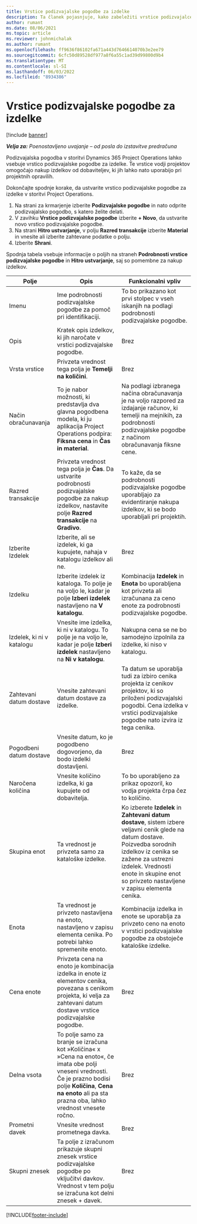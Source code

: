 ```yaml
---
title: Vrstice podizvajalske pogodbe za izdelke
description: Ta članek pojasnjuje, kako zabeležiti vrstice podizvajalcev za izdelke in uporabiti različna polja za beleženje nakupov izdelkov pri prodajalcih.
author: rumant
ms.date: 08/06/2021
ms.topic: article
ms.reviewer: johnmichalak
ms.author: rumant
ms.openlocfilehash: ff9636f86102fa671a443d7646614070b3e2ee79
ms.sourcegitcommit: 6cfc50d89528df977a8f6a55c1ad39d99800d9b4
ms.translationtype: MT
ms.contentlocale: sl-SI
ms.lasthandoff: 06/03/2022
ms.locfileid: "8934386"
---
```

# <a name="subcontract-lines-for-products"></a>Vrstice podizvajalske pogodbe za izdelke

[!include [banner](../../includes/dataverse-preview.md)]

_**Velja za:** Poenostavljeno uvajanje – od posla do izstavitve predračuna_

Podizvajalska pogodba v storitvi Dynamics 365 Project Operations lahko vsebuje vrstico podizvajalske pogodbe za izdelke. Te vrstice vodji projektov omogočajo nakup izdelkov od dobaviteljev, ki jih lahko nato uporabijo pri projektnih opravilih.

Dokončajte spodnje korake, da ustvarite vrstico podizvajalske pogodbe za izdelke v storitvi Project Operations.

1. Na strani za krmarjenje izberite **Podizvajalske pogodbe** in nato odprite podizvajalsko pogodbo, s katero želite delati. 
2. V zavihku **Vrstice podizvajalske pogodbe** izberite **+ Novo**, da ustvarite novo vrstico podizvajalske pogodbe.
3. Na strani **Hitro ustvarjanje**, v polju **Razred transakcije** izberite **Material** in vnesite ali izberite zahtevane podatke o polju. 
4. Izberite **Shrani**.

Spodnja tabela vsebuje informacije o poljih na straneh **Podrobnosti vrstice podizvajalske pogodbe** in **Hitro ustvarjanje**, saj so pomembne za nakup izdelkov.

| Polje | Opis | Funkcionalni vpliv|
| ----- | ----------- | ----------- |
| Imenu | Ime podrobnosti podizvajalske pogodbe za pomoč pri identifikaciji. |To bo prikazano kot prvi stolpec v vseh iskanjih na podlagi podrobnosti podizvajalske pogodbe.
| Opis | Kratek opis izdelkov, ki jih naročate v vrstici podizvajalske pogodbe. | Brez |
| Vrsta vrstice | Privzeta vrednost tega polja je **Temelji na količini**. |Brez |
| Način obračunavanja | To je nabor možnosti, ki predstavlja dva glavna pogodbena modela, ki ju aplikacija Project Operations podpira: **Fiksna cena** in **Čas in material**. | Na podlagi izbranega načina obračunavanja je na voljo razpored za izdajanje računov, ki temelji na mejnikih, za podrobnosti podizvajalske pogodbe z načinom obračunavanja fiksne cene. |
| Razred transakcije |Privzeta vrednost tega polja je **Čas**. Da ustvarite podrobnosti podizvajalske pogodbe za nakup izdelkov, nastavite polje **Razred transakcije** na **Gradivo**.  | To kaže, da se podrobnosti podizvajalske pogodbe uporabljajo za evidentiranje nakupa izdelkov, ki se bodo uporabljali pri projektih. |
| Izberite Izdelek | Izberite, ali se izdelek, ki ga kupujete, nahaja v katalogu izdelkov ali ne. |Brez |
| Izdelku | Izberite izdelek iz kataloga. To polje je na voljo le, kadar je polje **Izberi izdelek** nastavljeno na **V katalogu**. |Kombinacija **Izdelek** in **Enota** bo uporabljena kot privzeta ali izračunana za ceno enote za podrobnosti podizvajalske pogodbe.
| Izdelek, ki ni v katalogu | Vnesite ime izdelka, ki ni v katalogu. To polje je na voljo le, kadar je polje **Izberi izdelek** nastavljeno na **Ni v katalogu**.  |Nakupna cena se ne bo samodejno izpolnila za izdelke, ki niso v katalogu.|
| Zahtevani datum dostave | Vnesite zahtevani datum dostave za izdelke.| Ta datum se uporablja tudi za izbiro cenika projekta iz cenikov projektov, ki so priloženi podizvajalski pogodbi. Cena izdelka v vrstici podizvajalske pogodbe nato izvira iz tega cenika. |
| Pogodbeni datum dostave | Vnesite datum, ko je pogodbeno dogovorjeno, da bodo izdelki dostavljeni.  |Brez|
| Naročena količina | Vnesite količino izdelka, ki ga kupujete od dobavitelja.| To bo uporabljeno za prikaz opozoril, ko vodja projekta črpa čez to količino.|
| Skupina enot | Ta vrednost je privzeta samo za kataloške izdelke. |Ko izberete **Izdelek** in **Zahtevani datum dostave**, sistem izbere veljavni cenik glede na datum dostave. Poizvedba sorodnih izdelkov iz cenika se zažene za ustrezni izdelek. Vrednosti enote in skupine enot so privzeto nastavljene v zapisu elementa cenika. |
| Enota | Ta vrednost je privzeto nastavljena na enoto, nastavljeno v zapisu elementa cenika. Po potrebi lahko spremenite enoto.| Kombinacija izdelka in enote se uporablja za privzeto ceno na enoto v vrstici podizvajalske pogodbe za obstoječe kataloške izdelke. |
| Cena enote | Privzeta cena na enoto je kombinacija izdelka in enote iz elementov cenika, povezana s cenikom projekta, ki velja za zahtevani datum dostave vrstice podizvajalske pogodbe.  |Brez |
| Delna vsota | To polje samo za branje se izračuna kot »Količina« x »Cena na enoto«, če imata obe polji vneseni vrednosti. Če je prazno bodisi polje **Količina**, **Cena na enoto** ali pa sta prazna oba, lahko vrednost vnesete ročno.  |Brez |
| Prometni davek | Vnesite vrednost prometnega davka. |Brez |
| Skupni znesek | Ta polje z izračunom prikazuje skupni znesek vrstice podizvajalske pogodbe po vključitvi davkov. Vrednost v tem polju se izračuna kot delni znesek + davek. |Brez |


[!INCLUDE[footer-include](../../includes/footer-banner.md)]
